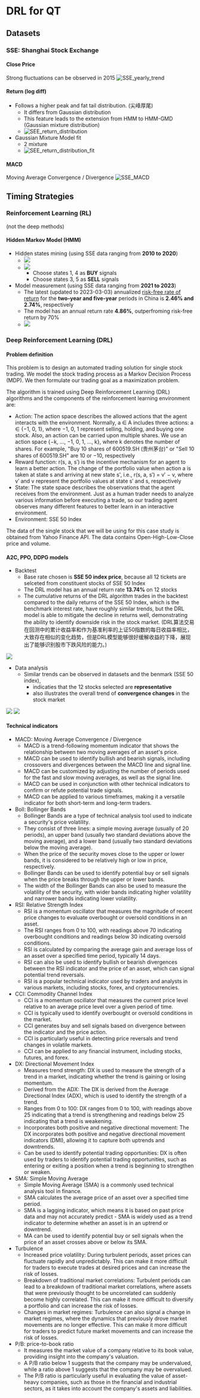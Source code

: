 # DRL for QT

## Datasets

### SSE: Shanghai Stock Exchange

#### Close Price

Strong fluctuations can be observed in 2015
![SSE_yearly_trend](data/train/SSE_yearly_trend.png)

#### Return (log diff)

- Follows a higher peak and fat tail distribution.
  (尖峰厚尾)
  - It differs from Gaussian distribution
  - This feature leads to the extension from HMM to HMM-GMD (Gaussian mixture distribution)
  - ![SEE_return_distribution](data/train/SEE_return_distribution.png)
- Gaussian Mixture Model fit
  - 2 mixture
  - ![SEE_return_distribution_fit](data/train/SEE_return_distribution_fit.png)

#### MACD

Moving Average Convergence / Divergence
![SSE_MACD](data/train/SSE_MACD.png)

## Timing Strategies

### Reinforcement Learning (RL)

(not the deep methods)

#### Hidden Markov Model (HMM)

- Hidden states mining (using SSE data ranging from **2010 to 2020**)
  - ![](result/SSE_HiddenStates_2010_2020.png)
  - ![](result/SSE_HiddenStates1_2010_2020.png)
    - Choose states 1, 4 as **BUY** signals
    - Choose states 3, 5 as **SELL** signals
- Model measurement (using SSE data ranging from **2021 to 2023**)
  - The latest (updated to 2023-03-03) annualized [risk-free rate of return](https://data.eastmoney.com/cjsj/zmgzsyl.html) for the **two-year and five-year** periods in China is **2.46% and 2.74%**, respectively
  - The model has an annual return rate **4.86%**, outperfroming risk-free return by 70%
  - ![](result/SEE_RL_HMM_Result.png)

### Deep Reinforcement Learning (DRL)

#### Problem definition

This problem is to design an automated trading solution for single stock trading. We model the stock trading process as a Markov Decision Process (MDP). We then formulate our trading goal as a maximization problem.

The algorithm is trained using Deep Reinforcement Learning (DRL) algorithms and the components of the reinforcement learning environment are:

* Action: The action space describes the allowed actions that the agent interacts with the
  environment. Normally, a ∈ A includes three actions: a ∈ {−1, 0, 1}, where −1, 0, 1 represent
  selling, holding, and buying one stock. Also, an action can be carried upon multiple shares. We use
  an action space {−k, ..., −1, 0, 1, ..., k}, where k denotes the number of shares. For example, "Buy
  10 shares of 600519.SH (贵州茅台)" or "Sell 10 shares of 600519.SH" are 10 or −10, respectively
* Reward function: r(s, a, s′) is the incentive mechanism for an agent to learn a better action. The change of the portfolio value when action a is taken at state s and arriving at new state s',  i.e., r(s, a, s′) = v′ − v, where v′ and v represent the portfolio values at state s′ and s, respectively
* State: The state space describes the observations that the agent receives from the environment. Just as a human trader needs to analyze various information before executing a trade, so
  our trading agent observes many different features to better learn in an interactive environment.
* Environment: SSE 50 Index

The data of the single stock that we will be using for this case study is obtained from Yahoo Finance API. The data contains Open-High-Low-Close price and volume.

#### A2C, PPO, DDPG models

- Backtest
  - Base rate chosen is **SSE 50 index price**, because all 12 tickets are selceted from constituent stocks of SSE 50 Index
  - The DRL model has an annual return rate **13.74%** on 12 stocks
  - The cumulative returns of the DRL algorithm trades in the backtest compared to the daily returns of the SSE 50 Index, which is the benchmark interest rate, have roughly similar trends, but the DRL model is able to mitigate the decline in returns well, demonstrating the ability to identify downside risk in the stock market. (DRL算法交易在回测中的累计收益率和作为基准利率的上证50指数的每日收益率相比，大致存在相似的变化趋势，但是DRL模型能够很好缓解收益的下降，展现出了能够识别股市下跌风险的能力。)

![](DRL_FinRL_model/outputs/SSE50IndexStock0308/backtest_plot.png)

- Data analysis
    - Similar trends can be observed in datasets and the benmark (SSE 50 index),   
        - indicaties that the 12 stocks selected are **representative**
        - also illustrates the overall trend of **convergence changes** in the stock market
        
![](DRL_FinRL_model/outputs/SSE50IndexStock0308/SSE50Index.png)
![](DRL_FinRL_model/outputs/SSE50IndexStock0308/WtdAvgPri_12.png)


#### Technical indicators

- MACD: Moving Average Convergence / Divergence
  - MACD is a trend-following momentum indicator that shows the relationship between two moving averages of an asset's price.
  - MACD can be used to identify bullish and bearish signals, including crossovers and divergences between the MACD line and signal line.
  - MACD can be customized by adjusting the number of periods used for the fast and slow moving averages, as well as the signal line.
  - MACD can be used in conjunction with other technical indicators to confirm or refute potential trade signals.
  - MACD can be applied to various timeframes, making it a versatile indicator for both short-term and long-term traders.
- Boll: Bollinger Bands
  - Bollinger Bands are a type of technical analysis tool used to indicate a security's price volatility.
  - They consist of three lines: a simple moving average (usually of 20 periods), an upper band (usually two standard deviations above the moving average), and a lower band (usually two standard deviations below the moving average).
  - When the price of the security moves close to the upper or lower bands, it is considered to be relatively high or low in price, respectively.
  - Bollinger Bands can be used to identify potential buy or sell signals when the price breaks through the upper or lower bands.
  - The width of the Bollinger Bands can also be used to measure the volatility of the security, with wider bands indicating higher volatility and narrower bands indicating lower volatility.
- RSI: Relative Strength Index
  - RSI is a momentum oscillator that measures the magnitude of recent price changes to evaluate overbought or oversold conditions in an asset.
  - The RSI ranges from 0 to 100, with readings above 70 indicating overbought conditions and readings below 30 indicating oversold conditions.
  - RSI is calculated by comparing the average gain and average loss of an asset over a specified time period, typically 14 days.
  - RSI can also be used to identify bullish or bearish divergences between the RSI indicator and the price of an asset, which can signal potential trend reversals.
  - RSI is a popular technical indicator used by traders and analysts in various markets, including stocks, forex, and cryptocurrencies.
- CCI: Commodity Channel Index
  - CCI is a momentum oscillator that measures the current price level relative to an average price level over a given period of time.
  - CCI is typically used to identify overbought or oversold conditions in the market.
  - CCI generates buy and sell signals based on divergence between the indicator and the price action.
  - CCI is particularly useful in detecting price reversals and trend changes in volatile markets.
  - CCI can be applied to any financial instrument, including stocks, futures, and forex.
- DX: Directional Movement Index
  - Measures trend strength: DX is used to measure the strength of a trend in a market, indicating whether the trend is gaining or losing momentum.
  - Derived from the ADX: The DX is derived from the Average Directional Index (ADX), which is used to identify the strength of a trend.
  - Ranges from 0 to 100: DX ranges from 0 to 100, with readings above 25 indicating that a trend is strengthening and readings below 25 indicating that a trend is weakening.
  - Incorporates both positive and negative directional movement: The DX incorporates both positive and negative directional movement indicators (DMI), allowing it to capture both uptrends and downtrends.
  - Can be used to identify potential trading opportunities: DX is often used by traders to identify potential trading opportunities, such as entering or exiting a position when a trend is beginning to strengthen or weaken.
- SMA: Simple Moving Average
  - Simple Moving Average (SMA) is a commonly used technical analysis tool in finance.
  - SMA calculates the average price of an asset over a specified time period.
  - SMA is a lagging indicator, which means it is based on past price data and may not accurately predict     - SMA is widely used as a trend indicator to determine whether an asset is in an uptrend or downtrend.
  - MA can be used to identify potential buy or sell signals when the price of an asset crosses above or below its SMA.
- Turbulence
  - Increased price volatility: During turbulent periods, asset prices can fluctuate rapidly and unpredictably. This can make it more difficult for traders to execute trades at desired prices and can increase the risk of losses.
  - Breakdown of traditional market correlations: Turbulent periods can lead to a breakdown of traditional market correlations, where assets that were previously thought to be uncorrelated can suddenly become highly correlated. This can make it more difficult to diversify a portfolio and can increase the risk of losses.
  - Changes in market regimes: Turbulence can also signal a change in market regimes, where the dynamics that previously drove market movements are no longer effective. This can make it more difficult for traders to predict future market movements and can increase the risk of losses.
- P/B: price-to-book ratio
  - It measures the market value of a company relative to its book value, providing insight into the company's valuation.
  - A P/B ratio below 1 suggests that the company may be undervalued, while a ratio above 1 suggests that the company may be overvalued.
  - The P/B ratio is particularly useful in evaluating the value of asset-heavy companies, such as those in the financial and industrial sectors, as it takes into account the company's assets and liabilities.
